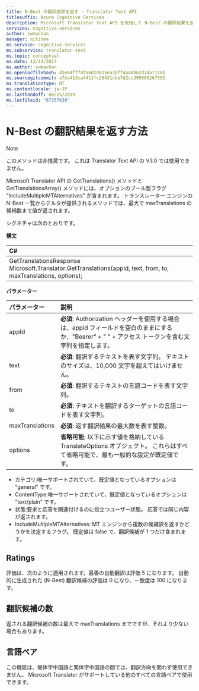 ```yaml
---
title: N-Best の翻訳結果を返す - Translator Text API
titlesuffix: Azure Cognitive Services
description: Microsoft Translator Text API を使用して N-Best の翻訳結果を返します。
services: cognitive-services
author: swmachan
manager: nitinme
ms.service: cognitive-services
ms.subservice: translator-text
ms.topic: conceptual
ms.date: 12/14/2017
ms.author: swmachan
ms.openlocfilehash: d3e64fff8fa0d2d815ea3bff4a44962d74a7118b
ms.sourcegitcommit: a7ea412ca4411fc28431cbe7d2cc399900267585
ms.translationtype: HT
ms.contentlocale: ja-JP
ms.lasthandoff: 06/25/2019
ms.locfileid: "67357630"
---
```

# <a name="how-to-return-n-best-translations"></a>N-Best の翻訳結果を返す方法

> [!NOTE]
> このメソッドは非推奨です。 これは Translator Text API の V3.0 では使用できません。

Microsoft Translator API の GetTranslations() メソッドと GetTranslationsArray() メソッドには、オプションのブール型フラグ "IncludeMultipleMTAlternatives" が含まれます。
トランスレーター エンジンの N-Best 一覧からデルタが提供されるメソッドでは、最大で maxTranslations の候補数まで値が返されます。

シグネチャは次のとおりです。

**構文**

| C# |
|:---|
| GetTranslationsResponse Microsoft.Translator.GetTranslations(appId, text, from, to, maxTranslations, options); |

**パラメーター**

| パラメーター | 説明 |
|:---|:---|
| appId | **必須**: Authorization ヘッダーを使用する場合は、appid フィールドを空白のままにするか、"Bearer" + " " + アクセス トークンを含む文字列を指定します。|
| text | **必須**: 翻訳するテキストを表す文字列。 テキストのサイズは、10,000 文字を超えてはいけません。|
| from | **必須**: 翻訳するテキストの言語コードを表す文字列。 |
| to | **必須**: テキストを翻訳するターゲットの言語コードを表す文字列。 |
| maxTranslations | **必須**: 返す翻訳結果の最大数を表す整数。 |
| options | **省略可能**: 以下に示す値を格納している TranslateOptions オブジェクト。 これらはすべて省略可能で、最も一般的な設定が既定値です。

* カテゴリ:唯一サポートされていて、既定値となっているオプションは "general" です。
* ContentType:唯一サポートされていて、既定値となっているオプションは "text/plain" です。
* 状態:要求と応答を関連付けるのに役立つユーザー状態。 応答では同じ内容が返されます。
* IncludeMultipleMTAlternatives: MT エンジンから複数の候補訳を返すかどうかを決定するフラグ。 既定値は false で、翻訳候補が 1 つだけ含まれます。

## <a name="ratings"></a>Ratings
評価は、次のように適用されます。最善の自動翻訳は評価 5 になります。
自動的に生成された (N-Best) 翻訳候補の評価は 0 になり、一致度は 100 になります。

## <a name="number-of-alternatives"></a>翻訳候補の数
返される翻訳候補の数は最大で maxTranslations までですが、それより少ない場合もあります。

## <a name="language-pairs"></a>言語ペア
この機能は、簡体字中国語と繁体字中国語の間では、翻訳方向を問わず使用できません。 Microsoft Translator がサポートしている他のすべての言語ペアで使用できます。
